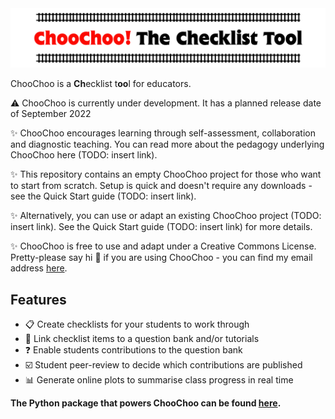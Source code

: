<img src="https://github.com/lucydot/ChooChoo/raw/main/docs/images/icon2.png" width="800">

ChooChoo is a **Ch**ecklist t**oo**l for educators. 

⚠️ ChooChoo is currently under development. It has a planned release date of September 2022

✨ ChooChoo encourages learning through self-assessment, collaboration and diagnostic teaching. You can read more about the pedagogy underlying ChooChoo here (TODO: insert link).

✨ This repository contains an empty ChooChoo project for those who want to start from scratch. Setup is quick and doesn't require any downloads - see the Quick Start guide (TODO: insert link).

✨  Alternatively, you can use or adapt an existing ChooChoo project (TODO: insert link). See the Quick Start guide (TODO: insert link) for more details.

✨ ChooChoo is free to use and adapt under a Creative Commons License. Pretty-please say hi :wave: if you are using ChooChoo - you can find my email address [here](https://lucydot.github.io/about/).

## Features

- 📋 Create checklists for your students to work through
- 🔗 Link checklist items to a question bank and/or tutorials
- ❓ Enable students contributions to the question bank
- ☑️ Student peer-review to decide which contributions are published
- 📊 Generate online plots to summarise class progress in real time 

**The Python package that powers ChooChoo can be found [here](https://github.com/lucydot/ChooChoo/).**
